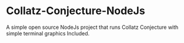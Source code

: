 # Collatz-Conjecture-NodeJs
A simple open source NodeJs project that runs Collatz Conjecture with simple terminal graphics Included.
